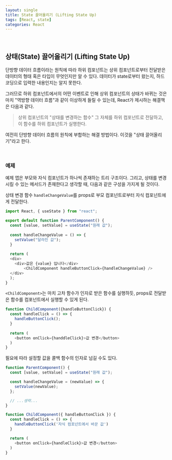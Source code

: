 ```yaml
---
layout: single
title: State 끌어올리기 (Lifting State Up)
tags: [React, state]
categories: React
---
```


<br/>

## 상태(State) 끌어올리기 (Lifting State Up)

단방향 데이터 흐름이라는 원칙에 따라 하위 컴포넌트는 상위 컴포넌트로부터 전달받은 데이터의 형태 혹은 타입이 무엇인지만 알 수 있다. 데이터가 state로부터 왔는지, 하드코딩으로 입력한 내용인지는 알지 못한다.<br/>

그러므로 하위 컴포넌트에서의 어떤 이벤트로 인해 상위 컴포넌트의 상태가 바뀌는 것은 마치 "역방향 데이터 흐름"과 같이 이상하게 들릴 수 있는데, React가 제시하는 해결책은 다음과 같다.<br/>

> 상위 컴포넌트의 "상태를 변경하는 함수" 그 자체를 하위 컴포넌트로 전달하고, 이 함수를 하위 컴포넌트가 실행한다.

여전히 단방향 데이터 흐름의 원칙에 부합하는 해결 방법이다. 이것을 "상태 끌어올리기"라고 한다.

<br/>

### 예제

예제 앱은 부모와 자식 컴포넌트가 하나씩 존재하는 트리 구조이다. 그리고, 상태를 변경시킬 수 있는 메서드가 존재한다고 생각할 때, 다음과 같은 구성을 가지게 될 것이다.<br/>

상태 변경 함수 `handleChangeValue`를 props로 부모 컴포넌트로부터 자식 컴포넌트에게 전달한다.

```javascript
import React, { useState } from "react";

export default function ParentComponent() {
  const [value, setValue] = useState("원래 값");
  
  const handleChangeValue = () => {
    setValue("달라진 값");
  }
  
  return (
  <div>
    <div>값은 {value} 입니다</div>
		<ChildComponent handleButtonClick={handleChangeValue} />
  </div>
  );
}
```

`<ChildComponent>`는 마치 고차 함수가 인자로 받은 함수를 실행하듯, props로 전달받은 함수를 컴포넌트에서 실행할 수 있게 된다.

```javascript
function ChildComponent({handleButtonClick}) {
  const handleClick = () => {
    handleButtonClick();
  }
  
  return (
  	<button onClick={handdleClick}>값 변경</button>
  )
}
```

필요에 따라 설정할 값을 콜백 함수의 인자로 넘길 수도 있다.

```javascript
function ParentComponent() {
  const [value, setValue] = useState("원래 값");

  const handleChangeValue = (newValue) => {
    setValue(newValue);
  };

  // ...생략...
}

function ChildComponent({ handleButtonClick }) {
  const handleClick = () => {
    handleButtonClick('자식 컴포넌트에서 바꾼 값')
  }

  return (
    <button onClick={handleClick}>값 변경</button>
  )
}
```

<br/>
